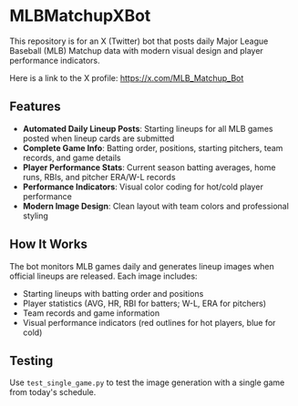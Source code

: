 # MLBMatchupXBot
This repository is for an X (Twitter) bot that posts daily Major League Baseball (MLB) Matchup data with modern visual design and player performance indicators.

Here is a link to the X profile: https://x.com/MLB_Matchup_Bot

## Features
- **Automated Daily Lineup Posts**: Starting lineups for all MLB games posted when lineup cards are submitted
- **Complete Game Info**: Batting order, positions, starting pitchers, team records, and game details
- **Player Performance Stats**: Current season batting averages, home runs, RBIs, and pitcher ERA/W-L records
- **Performance Indicators**: Visual color coding for hot/cold player performance
- **Modern Image Design**: Clean layout with team colors and professional styling

## How It Works
The bot monitors MLB games daily and generates lineup images when official lineups are released. Each image includes:
- Starting lineups with batting order and positions
- Player statistics (AVG, HR, RBI for batters; W-L, ERA for pitchers)
- Team records and game information
- Visual performance indicators (red outlines for hot players, blue for cold)

## Testing
Use `test_single_game.py` to test the image generation with a single game from today's schedule.

